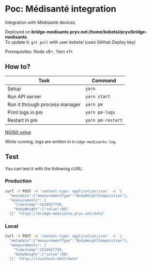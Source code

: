 # Poc: Médisanté integration

Integration with Médisanté devices.

Deployed on **bridge-medisante.pryv.net:/home/kebetsi/pryv/bridge-medisante**.  
To update it: `git pull` with user *kebetsi* (uses GitHub Deploy key)

Prerequisites: Node v8+, Yarn v1+

## How to?

| Task                              | Command                        |
| --------------------------------- | ------------------------------ |
| Setup                             | `yarn`                         |
| Run API server                    | `yarn start`                   |
| Run it through process manager    | `yarn pm`                      |
| Print logs in pm                  | `yarn pm-logs`                  |
| Restart in pm                     | `yarn pm-restart`                  |

[NGINX setup](nginx)

While running, logs are written in `bridge-medisante.log`.

## Test

You can test it with the following cURL:

### Production

```bash
curl -X POST -H 'content-type: application/json' -d '{
  "metadata":{"measurementType":"BodyWeightComposition"},
  "measurements": {
    "timestamp":1618927736,
    "bodyWeight":{"value":80}
  }}' "https://bridge-medisante.pryv.net/data"
```

### Local

```bash
curl -X POST -H 'content-type: application/json' -d '{
  "metadata":{"measurementType":"BodyWeightComposition"},
  "measurements": {
    "timestamp":1618927736,
    "bodyWeight":{"value":80}
  }}' "http://localhost:6437/data"
```
